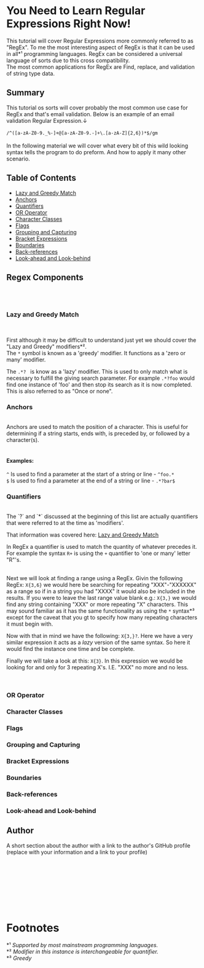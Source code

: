 # You Need to Learn Regular Expressions Right Now!

This tutorial will cover Regular Expressions more commonly referred to as "RegEx". To me the most interesting aspect of RegEx is that it can be used in all*¹ programming languages. 
RegEx can be considered a universal language of sorts due to this cross compatibility.<br>
The most common applications for RegEx are Find, replace, and validation of string type data.  

## Summary

This tutorial os sorts will cover probably the most common use case for RegEx and that's email validation. Below is an example of an email validation Regular Expression.↓
<br>
<br>
    `/^([a-zA-Z0-9._%-]+@[a-zA-Z0-9.-]+\.[a-zA-Z]{2,6})*$/gm`
<br>
<br>
In the following material we will cover what every bit of this wild looking syntax tells the program to do preform. And how to apply it many other scenario.

## Table of Contents

- [Lazy and Greedy Match](#lazy-and-greedy-match)
- [Anchors](#anchors)
- [Quantifiers](#quantifiers)
- [OR Operator](#or-operator)
- [Character Classes](#character-classes)
- [Flags](#flags)
- [Grouping and Capturing](#grouping-and-capturing)
- [Bracket Expressions](#bracket-expressions)
- [Boundaries](#boundaries)
- [Back-references](#back-references)
- [Look-ahead and Look-behind](#look-ahead-and-look-behind)

## Regex Components
<br>
<br>

### Lazy and Greedy Match
<br>

First although it may be difficult to understand just yet we should cover the "Lazy and Greedy" modifiers*².<br>
The ` * ` symbol is known as a 'greedy' modifier. It functions as a 'zero or many' modifier.
<br>

The `.*? ` is know as a 'lazy' modifier. This is used to only match what is necessary to fulfill the giving search parameter. For example `.*?foo` would find one instance of 'foo' and then stop its search as it is now completed. This is also referred to as "Once or none".
<br>

### Anchors
<br>
Anchors are used to match the position of a character. This is useful for determining if a string starts, ends with, is preceded by, or followed by a character(s).
<br>
<br>

#### Examples:

`^` Is used to find a parameter at the start of a string or line - `^foo.*` <br>
`$` Is used to find a parameter at the end of a string or line - `.*?bar$` <br>

### Quantifiers
<br>
The `?` and `*` discussed at the beginning of this list are actually quantifiers that were referred to at the time as 'modifiers'.<br>

That information was covered here: [Lazy and Greedy Match](#lazy-and-greedy-match)

In RegEx a quantifier is used to match the quantity of whatever precedes it. For example the syntax `R+` is using the `+` quantifier to 'one or many' letter "R"'s. 
<br>
<br>

Next we will look at finding a range using a RegEx. Givin the following RegEx: `X{3,6}` we would here be searching for repeating "XXX"-"XXXXXX" as a range so if in a string you had "XXXX" it would also be included in the results. If you were to leave the last range value blank e.g.: `X{3,}` we would find any string containing "XXX" or more repeating "X" characters. This may sound familiar as it has the same functionality as using the `*` syntax*³ except for the caveat that you gt to specify how many repeating characters it must begin with.
<br>

Now with that in mind we have the following: `X{3,}?`. Here we have a very similar expression it acts as a *lazy* version of the same syntax. So here it would find the instance one time and be complete. 
<br>

Finally we will take a look at this: `X{3}`. In this expression we would be looking for and only for 3 repeating X's. I.E. "XXX" no more and no less.


<br>

### OR Operator

### Character Classes

### Flags

### Grouping and Capturing

### Bracket Expressions

### Boundaries

### Back-references

### Look-ahead and Look-behind

## Author

A short section about the author with a link to the author's GitHub profile (replace with your information and a link to your profile)

<br>
<br>
<br>
<br>
<br>
<br>
<br>

# Footnotes 

  *¹ *Supported by most mainstream programming languages.*<br>
  *² *Modifier in this instance is interchangeable for quantifier.* <br>
  *³ *Greedy*

